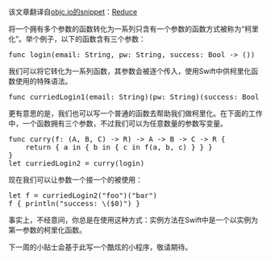 该文章翻译自[objc.io的snippet][1]：[Reduce][2]

将一个拥有多个参数的函数转化为一系列只含有一个参数的函数方式被称为“柯里化”。举个例子，以下的函数含有三个参数：

<pre lang="swift">
func login(email: String, pw: String, success: Bool -> ())
</pre>

我们可以将它转化为一系列函数，其参数会被逐个传入，使用Swift中供柯里化函数使用的特殊语法。

<pre lang="swift">
func curriedLogin1(email: String)(pw: String)(success: Bool -> ())
</pre>

更有意思的是，我们也可以写一个普通的函数去帮助我们做柯里化。在下面的工作中，一个函数拥有三个参数，不过我们可以为任意数量的参数写变量。

<pre>
func curry<A, B, C, R>(f: (A, B, C) -> R) -> A -> B -> C -> R {
    return { a in { b in { c in f(a, b, c) } } }
}
let curriedLogin2 = curry(login)
</pre>

现在我们可以让参数一个接一个的被使用：

<pre>
let f = curriedLogin2("foo")("bar")
f { println("success: \($0)") }	
</pre>

事实上，不经意间，你总是在使用这种方式：实例方法在Swift中是一个以实例为第一参数的柯里化函数。

下一周的小贴士会基于此写一个酷炫的小程序，敬请期待。

 [1]: http://www.objc.io/snippets/
 [2]: http://www.objc.io/snippets/6.html